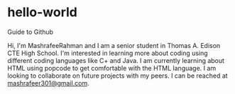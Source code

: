 # hello-world
Guide to Github

Hi, I'm MashrafeeRahman and I am a senior student in Thomas A. Edison CTE High School.
I'm interested in learning more about coding using different coding languages like C+ and Java.
I am currently learning about HTML using popcode to get comfortable with the HTML language.
I am looking to collaborate on future projects with my peers.
I can be reached at mashrafeer301@gmail.com.
